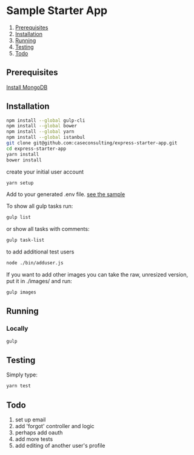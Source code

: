 # Sample Starter App

1. [Prerequisites](#prerequisites)
1. [Installation](#installation)
1. [Running](#running)
1. [Testing](#testing)
1. [Todo](#todo)

## Prerequisites

[Install MongoDB](INSTALL.md)

## Installation

```sh
npm install --global gulp-cli
npm install --global bower
npm install --global yarn
npm install --global istanbul
git clone git@github.com:caseconsulting/express-starter-app.git
cd express-starter-app
yarn install
bower install
```

create your initial user account

```sh
yarn setup
```

Add to your generated .env file. [see the sample](env.example)

To show all gulp tasks run:

```sh
gulp list
```
or show all tasks with comments:

```sh
gulp task-list
```

to add additional test users

```sh
node ./bin/adduser.js
```

If you want to add other images you can take the raw, unresized version, put it in ./images/ and run:

```sh
gulp images
```

## Running

### Locally

```sh
gulp
```

## Testing

Simply type:

```sh
yarn test
```

## Todo

1. set up email
2. add 'forgot' controller and logic
3. perhaps add oauth
4. add more tests
5. add editing of another user's profile
